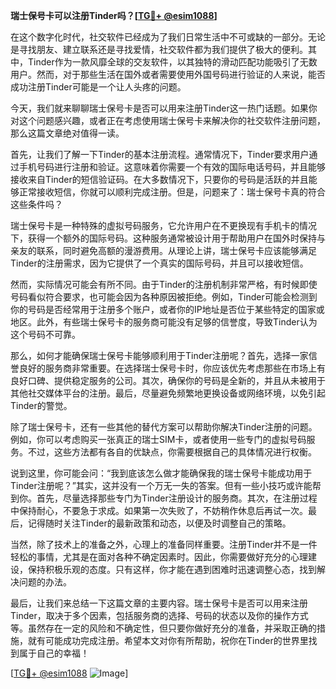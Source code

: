 **瑞士保号卡可以注册Tinder吗？[[TG💪+ @esim1088](https://t.me/s/esim1088)]**

在这个数字化时代，社交软件已经成为了我们日常生活中不可或缺的一部分。无论是寻找朋友、建立联系还是寻找爱情，社交软件都为我们提供了极大的便利。其中，Tinder作为一款风靡全球的交友软件，以其独特的滑动匹配功能吸引了无数用户。然而，对于那些生活在国外或者需要使用外国号码进行验证的人来说，能否成功注册Tinder可能是一个让人头疼的问题。

今天，我们就来聊聊瑞士保号卡是否可以用来注册Tinder这一热门话题。如果你对这个问题感兴趣，或者正在考虑使用瑞士保号卡来解决你的社交软件注册问题，那么这篇文章绝对值得一读。

首先，让我们了解一下Tinder的基本注册流程。通常情况下，Tinder要求用户通过手机号码进行注册和验证。这意味着你需要一个有效的国际电话号码，并且能够接收来自Tinder的短信验证码。在大多数情况下，只要你的号码是活跃的并且能够正常接收短信，你就可以顺利完成注册。但是，问题来了：瑞士保号卡真的符合这些条件吗？

瑞士保号卡是一种特殊的虚拟号码服务，它允许用户在不更换现有手机卡的情况下，获得一个额外的国际号码。这种服务通常被设计用于帮助用户在国外时保持与亲友的联系，同时避免高额的漫游费用。从理论上讲，瑞士保号卡应该能够满足Tinder的注册需求，因为它提供了一个真实的国际号码，并且可以接收短信。

然而，实际情况可能会有所不同。由于Tinder的注册机制非常严格，有时候即使号码看似符合要求，也可能会因为各种原因被拒绝。例如，Tinder可能会检测到你的号码是否经常用于注册多个账户，或者你的IP地址是否位于某些特定的国家或地区。此外，有些瑞士保号卡的服务商可能没有足够的信誉度，导致Tinder认为这个号码不可靠。

那么，如何才能确保瑞士保号卡能够顺利用于Tinder注册呢？首先，选择一家信誉良好的服务商非常重要。在选择瑞士保号卡时，你应该优先考虑那些在市场上有良好口碑、提供稳定服务的公司。其次，确保你的号码是全新的，并且从未被用于其他社交媒体平台的注册。最后，尽量避免频繁地更换设备或网络环境，以免引起Tinder的警觉。

除了瑞士保号卡，还有一些其他的替代方案可以帮助你解决Tinder注册的问题。例如，你可以考虑购买一张真正的瑞士SIM卡，或者使用一些专门的虚拟号码服务。不过，这些方法都有各自的优缺点，你需要根据自己的具体情况进行权衡。

说到这里，你可能会问：“我到底该怎么做才能确保我的瑞士保号卡能成功用于Tinder注册呢？”其实，这并没有一个万无一失的答案。但有一些小技巧或许能帮到你。首先，尽量选择那些专门为Tinder注册设计的服务商。其次，在注册过程中保持耐心，不要急于求成。如果第一次失败了，不妨稍作休息后再试一次。最后，记得随时关注Tinder的最新政策和动态，以便及时调整自己的策略。

当然，除了技术上的准备之外，心理上的准备同样重要。注册Tinder并不是一件轻松的事情，尤其是在面对各种不确定因素时。因此，你需要做好充分的心理建设，保持积极乐观的态度。只有这样，你才能在遇到困难时迅速调整心态，找到解决问题的办法。

最后，让我们来总结一下这篇文章的主要内容。瑞士保号卡是否可以用来注册Tinder，取决于多个因素，包括服务商的选择、号码的状态以及你的操作方式等。虽然存在一定的风险和不确定性，但只要你做好充分的准备，并采取正确的措施，就有可能成功完成注册。希望本文对你有所帮助，祝你在Tinder的世界里找到属于自己的幸福！

[[TG💪+ @esim1088](https://t.me/s/esim1088) ![Image](https://i.postimg.cc/4NQfJmqS/Snipaste-2025-05-13-00-14-12.png)]